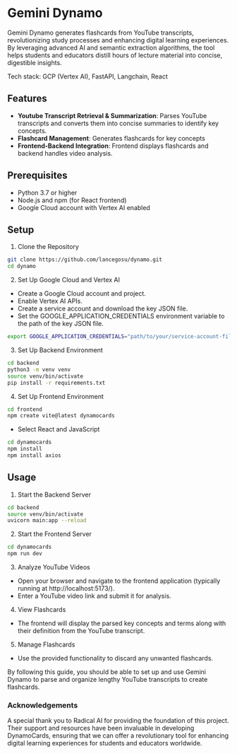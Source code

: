# Gemini Dynamo

Gemini Dynamo generates flashcards from YouTube transcripts, revolutionizing study processes and enhancing digital learning experiences. By leveraging advanced AI and semantic extraction algorithms, the tool helps students and educators distill hours of lecture material into concise, digestible insights.

Tech stack: GCP (Vertex AI), FastAPI, Langchain, React

## Features
- **Youtube Transcript Retrieval & Summarization**: Parses YouTube transcripts and converts them into concise summaries to identify key concepts.
- **Flashcard Management**: Generates flashcards for key concepts
- **Frontend-Backend Integration**: Frontend displays flashcards and backend handles video analysis.

## Prerequisites
- Python 3.7 or higher
- Node.js and npm (for React frontend)
- Google Cloud account with Vertex AI enabled

## Setup
1. Clone the Repository
```bash
git clone https://github.com/lancegosu/dynamo.git
cd dynamo
```

2. Set Up Google Cloud and Vertex AI
- Create a Google Cloud account and project.
- Enable Vertex AI APIs.
- Create a service account and download the key JSON file.
- Set the GOOGLE_APPLICATION_CREDENTIALS environment variable to the path of the key JSON file.
```bash
export GOOGLE_APPLICATION_CREDENTIALS="path/to/your/service-account-file.json"
```

3. Set Up Backend Environment

```bash
cd backend
python3 -m venv venv
source venv/bin/activate
pip install -r requirements.txt
```

4. Set Up Frontend Environment
```bash
cd frontend
npm create vite@latest dynamocards
```
- Select React and JavaScript
```bash
cd dynamocards
npm install
npm install axios
```

## Usage
1. Start the Backend Server
```bash
cd backend
source venv/bin/activate
uvicorn main:app --reload
```

2. Start the Frontend Server
```bash
cd dynamocards
npm run dev
```

3. Analyze YouTube Videos
- Open your browser and navigate to the frontend application (typically running at http://localhost:5173/).
- Enter a YouTube video link and submit it for analysis.

4. View Flashcards
- The frontend will display the parsed key concepts and terms along with their definition from the YouTube transcript.

5. Manage Flashcards
- Use the provided functionality to discard any unwanted flashcards.

By following this guide, you should be able to set up and use Gemini Dynamo to parse and organize lengthy YouTube transcripts to create flashcards.

### Acknowledgements
A special thank you to Radical AI for providing the foundation of this project. Their support and resources have been invaluable in developing DynamoCards, ensuring that we can offer a revolutionary tool for enhancing digital learning experiences for students and educators worldwide.
